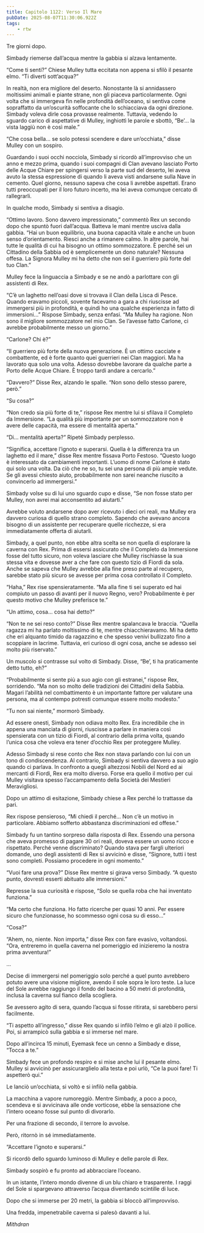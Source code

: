 ```yaml
---
title: Capitolo 1122: Verso Il Mare
pubDate: 2025-08-07T11:30:06.922Z
tags:
    - rtw
---
```













Tre giorni dopo.






Simbady riemerse dall’acqua mentre la gabbia si alzava lentamente.






“Come ti senti?” Chiese Mulley tutta eccitata non appena si sfilò il pesante elmo. “Ti diverti sott’acqua?”






In realtà, non era migliore del deserto. Nonostante là si annidassero moltissimi animali e piante strane, non gli piaceva particolarmente. Ogni volta che si immergeva fin nelle profondità dell’oceano, si sentiva come sopraffatto da un’oscurità soffocante che lo schiacciava da ogni direzione. Simbady voleva dirle cosa provasse realmente. Tuttavia, vedendo lo sguardo carico di aspettative di Mulley, inghiottì le parole e sbottò, “Be’… la vista laggiù non è così male.”






“Che cosa bella… se solo potessi scendere e dare un’occhiata,” disse Mulley con un sospiro.






Guardando i suoi occhi nocciola, Simbady si ricordò all’improvviso che un anno e mezzo prima, quando i suoi compagni di Clan avevano lasciato Porto delle Acque Chiare per spingersi verso la parte sud del deserto, lei aveva avuto la stessa espressione di quando li aveva visti andarsene sulla Nave in cemento. Quel giorno, nessuno sapeva che cosa li avrebbe aspettati. Erano tutti preoccupati per il loro futuro incerto, ma lei aveva comunque cercato di rallegrarli.






In qualche modo, Simbady si sentiva a disagio.






“Ottimo lavoro. Sono davvero impressionato,” commentò Rex un secondo dopo che spuntò fuori dall’acqua. Batteva le mani mentre usciva dalla gabbia. “Hai un buon equilibrio, una buona capacità vitale e anche un buon senso d’orientamento. Riesci anche a rimanere calmo. In altre parole, hai tutte le qualità di cui ha bisogno un ottimo sommozzatore. È perché sei un Cittadino della Sabbia od è semplicemente un dono naturale? Nessuna offesa. La Signora Mulley mi ha detto che non sei il guerriero più forte del tuo Clan.”






Mulley fece la linguaccia a Simbady e se ne andò a parlottare con gli assistenti di Rex.






“C’è un laghetto nell’oasi dove si trovava il Clan della Lisca di Pesce. Quando eravamo piccoli, sovente facevamo a gara a chi riuscisse ad immergersi più in profondità, e quindi ho una qualche esperienza in fatto di immersioni…” Rispose Simbady, senza enfasi. “Ma Mulley ha ragione. Non sono il migliore sommozzatore nel mio Clan. Se l’avesse fatto Carlone, ci avrebbe probabilmente messo un giorno.”






“Carlone? Chi è?”






“Il guerriero più forte della nuova generazione. È un ottimo cacciate e combattente, ed è forte quanto quei guerrieri nei Clan maggiori. Ma ha lavorato qua solo una volta. Adesso dovrebbe lavorare da qualche parte a Porto delle Acque Chiare. È troppo tardi andare a cercarlo.”






“Davvero?” Disse Rex, alzando le spalle. “Non sono dello stesso parere, però.”






“Su cosa?”






“Non credo sia più forte di te,” rispose Rex mentre lui si sfilava il Completo da Immersione. “La qualità più importante per un sommozzatore non è avere delle capacità, ma essere di mentalità aperta.”






“Di… mentalità aperta?” Ripeté Simbady perplesso.






“Significa, accettare l’ignoto e superarsi. Quella è la differenza tra un laghetto ed il mare,” disse Rex mentre fissava Porto Festoso. “Questo luogo è interessato da cambiamenti importanti. L’uomo di nome Carlone è stato qui solo una volta. Da ciò che ne so, tu sei una persona di più ampie vedute. Se gli avessi chiesto aiuto, probabilmente non sarei neanche riuscito a convincerlo ad immergersi.”






Simbady volse su di lui uno sguardo cupo e disse, “Se non fosse stato per Mulley, non avrei mai acconsentito ad aiutarti.”






Avrebbe voluto andarsene dopo aver ricevuto i dieci ori reali, ma Mulley era davvero curiosa di quello strano completo. Sapendo che avevano ancora bisogno di un assistente per recuperare quelle ricchezze, si era immediatamente offerta di aiutarli.






Simbady, a quel punto, non ebbe altra scelta se non quella di esplorare la caverna con Rex. Prima di essersi assicurato che il Completo da Immersione fosse del tutto sicuro, non voleva lasciare che Mulley rischiasse la sua stessa vita e dovesse aver a che fare con questo tizio di Fiordi da sola. Anche se sapeva che Mulley avrebbe alla fine preso parte al recupero, sarebbe stato più sicuro se avesse per prima cosa controllato il Completo.






“Haha,” Rex rise spensieratamente. “Ma alla fine ti sei superato ed hai compiuto un passo di avanti per il nuovo Regno, vero? Probabilmente è per questo motivo che Mulley preferisce te.”






“Un attimo, cosa… cosa hai detto?”






“Non te ne sei reso conto?” Disse Rex mentre spalancava le braccia. “Quella ragazza mi ha parlato moltissimo di te, mentre chiacchieravamo. Mi ha detto che eri alquanto timido da ragazzino e che spesso venivi bullizzato fino a scoppiare in lacrime. Tuttavia, eri curioso di ogni cosa, anche se adesso sei molto più riservato.”






Un muscolo si contrasse sul volto di Simbady. Disse, “Be’, ti ha praticamente detto tutto, eh?”






“Probabilmente si sente più a suo agio con gli estranei,” rispose Rex, sorridendo. “Ma non so molto delle tradizioni dei Cittadini della Sabbia. Magari l’abilità nel combattimento è un importante fattore per valutare una persona, ma al contempo potresti comunque essere molto modesto.”






“Tu non sai niente,” mormorò Simbady.






Ad essere onesti, Simbady non odiava molto Rex. Era incredibile che in appena una manciata di giorni, riuscisse a parlare in maniera così spensierata con un tizio di Fiordi, al contrario della prima volta, quando l’unica cosa che voleva era tener d’occhio Rex per proteggere Mulley.






Adesso Simbady si rese conto che Rex non stava parlando con lui con un tono di condiscendenza. Al contrario, Simbady si sentiva davvero a suo agio quando ci parlava. In confronto a quegli altezzosi Nobili del Nord ed ai mercanti di Fiordi, Rex era molto diverso. Forse era quello il motivo per cui Mulley visitava spesso l’accampamento della Società dei Mestieri Meravigliosi.






Dopo un attimo di esitazione, Simbady chiese a Rex perché lo trattasse da pari.






Rex rispose pensieroso, “Mi chiedi il perché… Non c’è un motivo in particolare. Abbiamo sofferto abbastanza discriminazioni ed offese.”






Simbady fu un tantino sorpreso dalla risposta di Rex. Essendo una persona che aveva promesso di pagare 30 ori reali, doveva essere un uomo ricco e rispettato. Perché venne discriminato? Quando stava per fargli ulteriori domande, uno degli assistenti di Rex si avvicinò e disse, “Signore, tutti i test sono completi. Possiamo procedere in ogni momento.”






“Vuoi fare una prova?” Disse Rex mentre si girava verso Simbady. “A questo punto, dovresti esserti abituato alle immersioni.”






Represse la sua curiosità e rispose, “Solo se quella roba che hai inventato funziona.”






“Ma certo che funziona. Ho fatto ricerche per quasi 10 anni. Per essere sicuro che funzionasse, ho scommesso ogni cosa su di esso…”






“Cosa?”






“Ahem, no, niente. Non importa,” disse Rex con fare evasivo, voltandosi. “Ora, entreremo in quella caverna nel pomeriggio ed inizieremo la nostra prima avventura!”






…






Decise di immergersi nel pomeriggio solo perché a quel punto avrebbero potuto avere una visione migliore, avendo il sole sopra le loro teste. La luce del Sole avrebbe raggiungo il fondo del bacino a 50 metri di profondità, inclusa la caverna sul fianco della scogliera.






Se avessero agito di sera, quando l’acqua si fosse ritirata, si sarebbero persi facilmente.






“Ti aspetto all’ingresso,” disse Rex quando si infilò l’elmo e gli alzò il pollice. Poi, si arrampicò sulla gabbia e si immerse nel mare.






Dopo all’incirca 15 minuti, Eyemask fece un cenno a Simbady e disse, “Tocca a te.”






Simbady fece un profondo respiro e si mise anche lui il pesante elmo. Mulley si avvicinò per assicurarglielo alla testa e poi urlò, “Ce la puoi fare! Ti aspetterò qui.”






Le lanciò un’occhiata, si voltò e si infilò nella gabbia.






La macchina a vapore rumoreggiò. Mentre Simbady, a poco a poco, scendeva e si avvicinava alle onde vorticose, ebbe la sensazione che l’intero oceano fosse sul punto di divorarlo.






Per una frazione di secondo, il terrore lo avvolse.






Però, ritornò in sé immediatamente.






“Accettare l’ignoto e superarsi.”






Si ricordò dello sguardo luminoso di Mulley e delle parole di Rex.






Simbady sospirò e fu pronto ad abbracciare l’oceano.






In un istante, l’intero mondo divenne di un blu chiaro e trasparente. I raggi del Sole si spargevano attraverso l’acqua diventando scintille di luce.






Dopo che si immerse per 20 metri, la gabbia si bloccò all’improvviso.






Una fredda, impenetrabile caverna si palesò davanti a lui.






<em>Mithdran</em>


                                


                                



